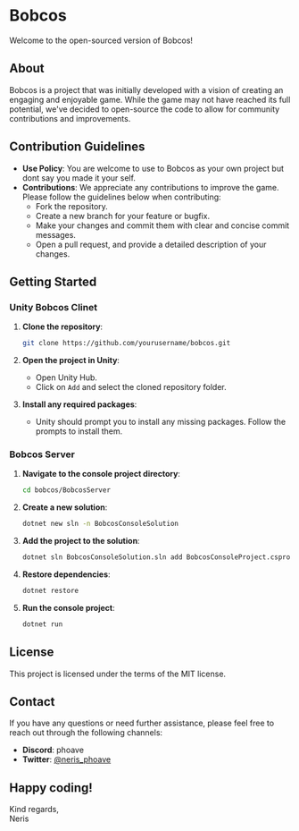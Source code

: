 # Bobcos

Welcome to the open-sourced version of Bobcos! 

## About

Bobcos is a project that was initially developed with a vision of creating an engaging and enjoyable game. While the game may not have reached its full potential, we've decided to open-source the code to allow for community contributions and improvements.

## Contribution Guidelines

- **Use Policy**: You are welcome to use  to Bobcos as your own project but dont say you made it your self.
- **Contributions**: We appreciate any contributions to improve the game. Please follow the guidelines below when contributing:
  - Fork the repository.
  - Create a new branch for your feature or bugfix.
  - Make your changes and commit them with clear and concise commit messages.
  - Open a pull request, and provide a detailed description of your changes.

## Getting Started

### Unity Bobcos Clinet

1. **Clone the repository**:
    ```sh
    git clone https://github.com/yourusername/bobcos.git
    ```

2. **Open the project in Unity**:
    - Open Unity Hub.
    - Click on `Add` and select the cloned repository folder.

3. **Install any required packages**:
    - Unity should prompt you to install any missing packages. Follow the prompts to install them.

### Bobcos Server

1. **Navigate to the console project directory**:
    ```sh
    cd bobcos/BobcosServer
    ```

2. **Create a new solution**:
    ```sh
    dotnet new sln -n BobcosConsoleSolution
    ```

3. **Add the project to the solution**:
    ```sh
    dotnet sln BobcosConsoleSolution.sln add BobcosConsoleProject.csproj
    ```

4. **Restore dependencies**:
    ```sh
    dotnet restore
    ```

5. **Run the console project**:
    ```sh
    dotnet run
    ```

## License

This project is licensed under the terms of the MIT license.

## Contact

If you have any questions or need further assistance, please feel free to reach out through the following channels:

- **Discord**: phoave
- **Twitter**: [@neris_phoave](https://twitter.com/neris_phoave)

## Happy coding!

Kind regards,  
Neris
